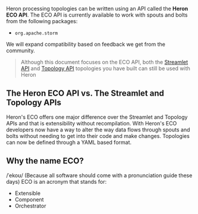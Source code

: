 Heron processing topologies can be written using an API called the **Heron ECO API**. The ECO API is currently available to work with spouts and bolts from the following packages:

* `org.apache.storm`

We will expand compatibility based on feedback we get from the community.

> Although this document focuses on the ECO API, both the [Streamlet API](../../../concepts/streamlet-api) and [Topology API](../../../concepts/topologies) topologies you have built can still be used with Heron

## The Heron ECO API vs. The Streamlet and Topology APIs

Heron's ECO offers one major difference over the Streamlet and Topology APIs and that is extensibility without recompilation.
With Heron's ECO developers now have a way to alter the way data flows through spouts and bolts without needing to get into their code and make changes.
Topologies can now be defined through a YAML based format.

## Why the name ECO?

/ˈekoʊ/ (Because all software should come with a pronunciation guide these days)
ECO is an acronym that stands for:
* Extensible
* Component
* Orchestrator